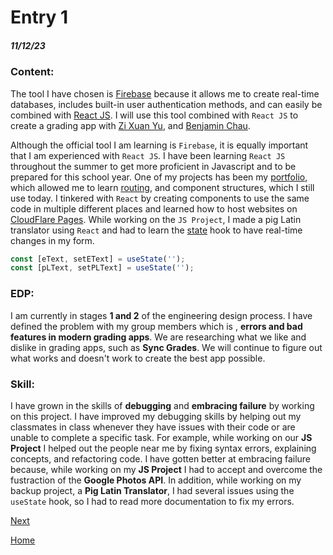 # Entry 1
##### 11/12/23

### Content:

The tool I have chosen is [Firebase](https://firebase.google.com/) because it allows me to create real-time databases, includes built-in user authentication methods, and can easily be combined with [React JS](https://react.dev/). I will use this tool combined with `React JS` to create a grading app with [Zi Xuan Yu](https://github.com/zixuany7791), and [Benjamin Chau](https://github.com/benjaminc8190).

Although the official tool I am learning is `Firebase`, it is equally important that I am experienced with `React JS`. I have been learning `React JS` throughout the summer to get more proficient in Javascript and to be prepared for this school year. One of my projects has been my [portfolio](https://samuelsharivker.com/), which allowed me to learn [routing](https://www.youtube.com/watch?v=TWz4TjSssbg), and component structures, which I still use today. I tinkered with `React` by creating components to use the same code in multiple different places and learned how to host websites on [CloudFlare Pages](https://www.cloudflare.com/). While working on the `JS Project`, I made a pig Latin translator using `React` and had to learn the [state](https://legacy.reactjs.org/docs/hooks-state.html) hook to have real-time changes in my form.

```js
const [eText, setEText] = useState('');
const [pLText, setPLText] = useState('');
```

### EDP:
I am currently in stages **1 and 2** of the engineering design process. I have defined the problem with my group members which is , **errors and bad features in modern grading apps**. We are researching what we like and dislike in grading apps, such as **Sync Grades**. We will continue to figure out what works and doesn't work to create the best app possible.

### Skill:

I have grown in the skills of **debugging** and **embracing failure** by working on this project. I have improved my debugging skills by helping out my classmates in class whenever they have issues with their code or are unable to complete a specific task. For example, while working on our **JS Project** I helped out the people near me by fixing syntax errors, explaining concepts, and refactoring code. I have gotten better at embracing failure because, while working on my **JS Project** I had to accept and overcome the fustraction of the **Google Photos API**. In addition, while working on my backup project, a **Pig Latin Translator**, I had several issues using the `useState` hook, so I had to read more documentation to fix my errors.

[Next](entry02.md)

[Home](../README.md)
